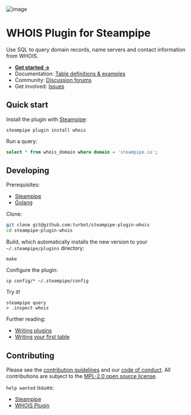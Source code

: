 ![image](https://hub.steampipe.io/images/plugins/turbot/whois-social-graphic.png)

# WHOIS Plugin for Steampipe

Use SQL to query domain records, name servers and contact information from WHOIS.

* **[Get started →](https://hub.steampipe.io/plugins/turbot/whois)**
* Documentation: [Table definitions & examples](https://hub.steampipe.io/plugins/turbot/whois/tables)
* Community: [Discussion forums](https://github.com/turbot/steampipe/discussions)
* Get involved: [Issues](https://github.com/turbot/steampipe-plugin-whois/issues)

## Quick start

Install the plugin with [Steampipe](https://steampipe.io):
```shell
steampipe plugin install whois
```

Run a query:
```sql 
select * from whois_domain where domain = 'steampipe.io';
```

## Developing

Prerequisites:
- [Steampipe](https://steampipe.io/downloads)
- [Golang](https://golang.org/doc/install)

Clone:

```sh
git clone git@github.com:turbot/steampipe-plugin-whois
cd steampipe-plugin-whois
```

Build, which automatically installs the new version to your `~/.steampipe/plugins` directory:
```
make
```

Configure the plugin:
```
cp config/* ~/.steampipe/config
```

Try it!
```
steampipe query
> .inspect whois
```

Further reading:
* [Writing plugins](https://steampipe.io/docs/develop/writing-plugins)
* [Writing your first table](https://steampipe.io/docs/develop/writing-your-first-table)

## Contributing

Please see the [contribution guidelines](https://github.com/turbot/steampipe/blob/main/CONTRIBUTING.md) and our [code of conduct](https://github.com/turbot/steampipe/blob/main/CODE_OF_CONDUCT.md). All contributions are subject to the [MPL-2.0 open source license](https://github.com/turbot/steampipe-plugin-whois/blob/main/LICENSE).

`help wanted` issues:
- [Steampipe](https://github.com/turbot/steampipe/labels/help%20wanted)
- [WHOIS Plugin](https://github.com/turbot/steampipe-plugin-whois/labels/help%20wanted)
